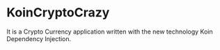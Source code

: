 # KoinCryptoCrazy

It is a Crypto Currency application written with the new technology Koin Dependency Injection.
